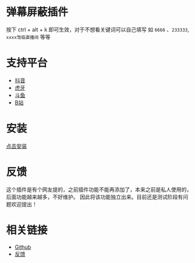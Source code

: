 


# 弹幕屏蔽插件


按下 ctrl + alt + k 即可生效，对于不想看关键词可以自己填写 如 `6666` 、`233333`, `xxxx驾临直播间`  等等




# 支持平台

 - [抖音](https://live.douyin.com)
 - [虎牙](https://www.huya.com)
 - [斗鱼](https://www.douyu.com)
 - [B站](https://live.bilibili.com)
 

# 安装


[点击安装](https://greasyfork.org//zh-CN/scripts/475878-barrage-keywords-stop)


# 反馈

   这个插件是有个网友提的，之前插件功能不能再添加了，本来之前是私人使用的，后面功能越来越多，不好维护。  因此将该功能独立出来。目前还是测试阶段有问题欢迎提出！

# 相关链接

 - [Github](https://github.com/wuxin0011/tampermonkey-script/barrage-keywords-stop)
 - [反馈](https://github.com/wuxin0011/tampermonkey-script/issues)






